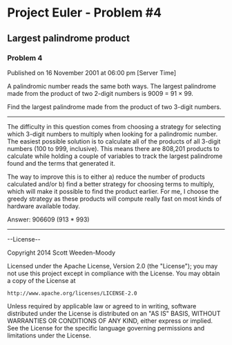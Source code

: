 # Project Euler - Problem #4

## Largest palindrome product

### Problem 4
Published on 16 November 2001 at 06:00 pm [Server Time]

A palindromic number reads the same both ways. The largest palindrome made 
from the product of two 2-digit numbers is 9009 = 91 × 99.

Find the largest palindrome made from the product of two 3-digit numbers.

---------

The difficulty in this question comes from choosing a strategy for selecting which 3-digit numbers
to multiply when looking for a palindromic number. The easiest possible solution is to calculate all of the
products of all 3-digit numbers (100 to 999, inclusive). This means there are 808,201 products to calculate while
holding a couple of variables to track the largest palindrome found and the terms that generated it.

The way to improve this is to either a) reduce the number of products calculated and/or b) find a better strategy
for choosing terms to multiply, which will make it possible to find the product earlier. For me, I choose the greedy
strategy as these products will compute really fast on most kinds of hardware available today.

Answer: 906609 (913 * 993)

---------

--License--

Copyright 2014 Scott Weeden-Moody

Licensed under the Apache License, Version 2.0 (the "License");
you may not use this project except in compliance with the License.
You may obtain a copy of the License at
 
    http://www.apache.org/licenses/LICENSE-2.0

Unless required by applicable law or agreed to in writing, software
distributed under the License is distributed on an "AS IS" BASIS,
WITHOUT WARRANTIES OR CONDITIONS OF ANY KIND, either express or implied.
See the License for the specific language governing permissions and
limitations under the License.
